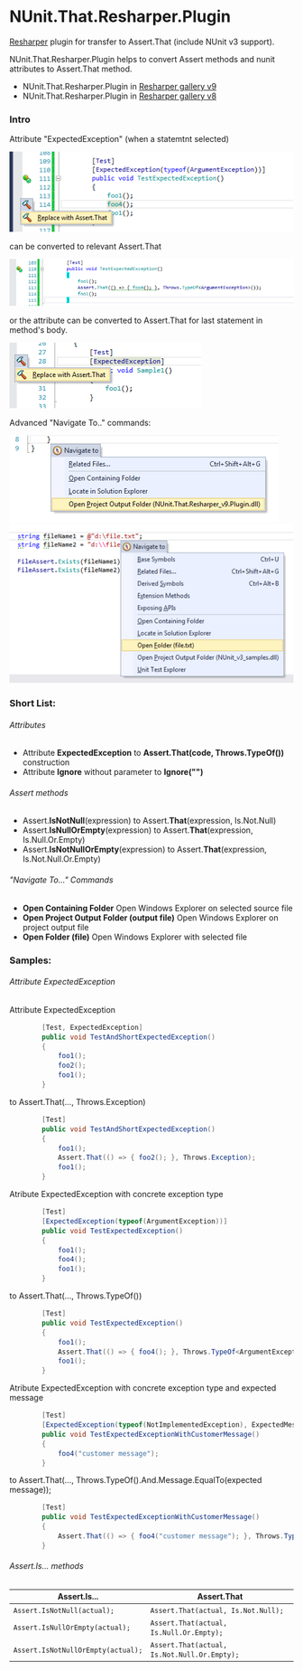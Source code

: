 # NUnit.That.Resharper.Plugin
[Resharper](https://www.jetbrains.com/resharper/) plugin for transfer to Assert.That (include NUnit v3 support).

NUnit.That.Resharper.Plugin helps to convert Assert methods and nunit attributes to Assert.That method.

- NUnit.That.Resharper.Plugin in [Resharper gallery v9](https://resharper-plugins.jetbrains.com/packages/NUnit.That.Resharper_v9.Plugin/)
- NUnit.That.Resharper.Plugin in [Resharper gallery v8](https://resharper-plugins.jetbrains.com/packages/NUnit.That.Resharper_v8.Plugin/)

### Intro
Attribute "ExpectedException" (when a statemtnt selected) 

![alt tag](screens/AttributeExpectedException.png)

can be converted to relevant Assert.That

![alt tag](screens/AttributeConvertedToAssertThat.png)

or the attribute can be converted to Assert.That for last statement in method's body.

![alt tag](screens/AttributeExpectedExceptionToAssertThat.png)

Advanced "Navigate To.." commands:

![alt tag](screens/NavigateTo.png)
![alt tag](screens/NavigateTo_OpenFolder.png)

### Short List:

###### Attributes
- Attribute **ExpectedException** to **Assert.That(code, Throws.TypeOf<Exception>())** construction
- Attribute **Ignore** without parameter to **Ignore("")**

###### Assert methods
- Assert.**IsNotNull**(expression) to Assert.**That**(expression, Is.Not.Null)
- Assert.**IsNullOrEmpty**(expression) to Assert.**That**(expression, Is.Null.Or.Empty)
- Assert.**IsNotNullOrEmpty**(expression) to Assert.**That**(expression, Is.Not.Null.Or.Empty)

###### "Navigate To..." Commands
- **Open Containing Folder** Open Windows Explorer on selected source file
- **Open Project Output Folder (output file)** Open Windows Explorer on project output file
- **Open Folder (file)** Open Windows Explorer with selected file

### Samples:

###### Attribute ExpectedException

Attribute ExpectedException
```c#
        [Test, ExpectedException]
        public void TestAndShortExpectedException()
        {
            foo1();
            foo2();
            foo1();
        }
```
to Assert.That(..., Throws.Exception)
```c#
        [Test]
        public void TestAndShortExpectedException()
        {
            foo1();
            Assert.That(() => { foo2(); }, Throws.Exception);
            foo1();
        }
```
Atribute ExpectedException with concrete exception type
```c#
        [Test]
        [ExpectedException(typeof(ArgumentException))]
        public void TestExpectedException()
        {
            foo1();
            foo4();
            foo1();
        }
```
to Assert.That(..., Throws.TypeOf())
```c#
        [Test]
        public void TestExpectedException()
        {
            foo1();
            Assert.That(() => { foo4(); }, Throws.TypeOf<ArgumentException>());
            foo1();
        }
```
Atribute ExpectedException with concrete exception type and expected message
```c#
        [Test]
        [ExpectedException(typeof(NotImplementedException), ExpectedMessage = "customer message")]
        public void TestExpectedExceptionWithCustomerMessage()
        {
            foo4("customer message");
        }
```
to Assert.That(..., Throws.TypeOf().And.Message.EqualTo(expected message));
```c#
        [Test]
        public void TestExpectedExceptionWithCustomerMessage()
        {
            Assert.That(() => { foo4("customer message"); }, Throws.TypeOf<NotImplementedException>().And.Message.EqualTo("customer message"));
        }
```

###### Assert.Is... methods

| Assert.Is...  | Assert.That |
| ------------- | ------------- |
| ```Assert.IsNotNull(actual);``` | ```Assert.That(actual, Is.Not.Null);``` |
| ```Assert.IsNullOrEmpty(actual);``` | ```Assert.That(actual, Is.Null.Or.Empty);``` |
| ```Assert.IsNotNullOrEmpty(actual);```  | ```Assert.That(actual, Is.Not.Null.Or.Empty);``` |
